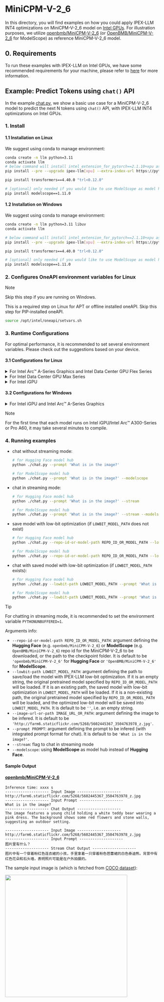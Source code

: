 # MiniCPM-V-2_6
In this directory, you will find examples on how you could apply IPEX-LLM INT4 optimizations on MiniCPM-V-2_6 model on [Intel GPUs](../../../README.md). For illustration purposes, we utilize [openbmb/MiniCPM-V-2_6](https://huggingface.co/openbmb/MiniCPM-V-2_6) (or [OpenBMB/MiniCPM-V-2_6](https://www.modelscope.cn/models/OpenBMB/MiniCPM-V-2_6) for ModelScope) as reference MiniCPM-V-2_6 model.

## 0. Requirements
To run these examples with IPEX-LLM on Intel GPUs, we have some recommended requirements for your machine, please refer to [here](../../../README.md#requirements) for more information.

## Example: Predict Tokens using `chat()` API
In the example [chat.py](./chat.py), we show a basic use case for a MiniCPM-V-2_6 model to predict the next N tokens using `chat()` API, with IPEX-LLM INT4 optimizations on Intel GPUs.
### 1. Install
#### 1.1 Installation on Linux
We suggest using conda to manage environment:
```bash
conda create -n llm python=3.11
conda activate llm
# below command will install intel_extension_for_pytorch==2.1.10+xpu as default
pip install --pre --upgrade ipex-llm[xpu] --extra-index-url https://pytorch-extension.intel.com/release-whl/stable/xpu/us/

pip install transformers==4.40.0 "trl<0.12.0"

# [optional] only needed if you would like to use ModelScope as model hub
pip install modelscope==1.11.0
```

#### 1.2 Installation on Windows
We suggest using conda to manage environment:
```bash
conda create -n llm python=3.11 libuv
conda activate llm

# below command will install intel_extension_for_pytorch==2.1.10+xpu as default
pip install --pre --upgrade ipex-llm[xpu] --extra-index-url https://pytorch-extension.intel.com/release-whl/stable/xpu/us/

pip install transformers==4.40.0 "trl<0.12.0"

# [optional] only needed if you would like to use ModelScope as model hub
pip install modelscope==1.11.0
```

### 2. Configures OneAPI environment variables for Linux

> [!NOTE]
> Skip this step if you are running on Windows.

This is a required step on Linux for APT or offline installed oneAPI. Skip this step for PIP-installed oneAPI.

```bash
source /opt/intel/oneapi/setvars.sh
```

### 3. Runtime Configurations
For optimal performance, it is recommended to set several environment variables. Please check out the suggestions based on your device.
#### 3.1 Configurations for Linux
<details>

<summary>For Intel Arc™ A-Series Graphics and Intel Data Center GPU Flex Series</summary>

```bash
export USE_XETLA=OFF
export SYCL_PI_LEVEL_ZERO_USE_IMMEDIATE_COMMANDLISTS=1
export SYCL_CACHE_PERSISTENT=1
```

</details>

<details>

<summary>For Intel Data Center GPU Max Series</summary>

```bash
export LD_PRELOAD=${LD_PRELOAD}:${CONDA_PREFIX}/lib/libtcmalloc.so
export SYCL_PI_LEVEL_ZERO_USE_IMMEDIATE_COMMANDLISTS=1
export SYCL_CACHE_PERSISTENT=1
export ENABLE_SDP_FUSION=1
```
> Note: Please note that `libtcmalloc.so` can be installed by `conda install -c conda-forge -y gperftools=2.10`.
</details>

<details>

<summary>For Intel iGPU</summary>

```bash
export SYCL_CACHE_PERSISTENT=1
```

</details>

#### 3.2 Configurations for Windows
<details>

<summary>For Intel iGPU and Intel Arc™ A-Series Graphics</summary>

```cmd
set SYCL_CACHE_PERSISTENT=1
```

</details>


> [!NOTE]
> For the first time that each model runs on Intel iGPU/Intel Arc™ A300-Series or Pro A60, it may take several minutes to compile.
### 4. Running examples

- chat without streaming mode:
  ```bash
  # for Hugging Face model hub
  python ./chat.py --prompt 'What is in the image?'

  # for ModelScope model hub
  python ./chat.py --prompt 'What is in the image?' --modelscope
  ```
- chat in streaming mode:
  ```bash
  # for Hugging Face model hub
  python ./chat.py --prompt 'What is in the image?' --stream

  # for ModelScope model hub
  python ./chat.py --prompt 'What is in the image?' --stream --modelscope
  ```
- save model with low-bit optimization (if `LOWBIT_MODEL_PATH` does not exist)
  ```bash
  # for Hugging Face model hub
  python ./chat.py --repo-id-or-model-path REPO_ID_OR_MODEL_PATH --lowbit-path LOWBIT_MODEL_PATH --prompt 'What is in the image?'

  # for ModelScope model hub
  python ./chat.py --repo-id-or-model-path REPO_ID_OR_MODEL_PATH --lowbit-path LOWBIT_MODEL_PATH --prompt 'What is in the image?' --modelscope
  ```
- chat with saved model with low-bit optimization (if `LOWBIT_MODEL_PATH` exists):
  ```bash
  # for Hugging Face model hub
  python ./chat.py --lowbit-path LOWBIT_MODEL_PATH --prompt 'What is in the image?'

  # for ModelScope model hub
  python ./chat.py --lowbit-path LOWBIT_MODEL_PATH --prompt 'What is in the image?' --modelscope
  ```

> [!TIP]
> For chatting in streaming mode, it is recommended to set the environment variable `PYTHONUNBUFFERED=1`.

Arguments info:
- `--repo-id-or-model-path REPO_ID_OR_MODEL_PATH`: argument defining the **Hugging Face** (e.g. `openbmb/MiniCPM-V-2_6`) or **ModelScope** (e.g. `OpenBMB/MiniCPM-V-2_6`) repo id for the MiniCPM-V-2_6 to be downloaded, or the path to the checkpoint folder. It is default to be `'openbmb/MiniCPM-V-2_6'` for **Hugging Face** or `'OpenBMB/MiniCPM-V-2_6'` for **ModelScope**.
- `--lowbit-path LOWBIT_MODEL_PATH`: argument defining the path to save/load the model with IPEX-LLM low-bit optimization. If it is an empty string, the original pretrained model specified by `REPO_ID_OR_MODEL_PATH` will be loaded. If it is an existing path, the saved model with low-bit optimization in `LOWBIT_MODEL_PATH` will be loaded. If it is a non-existing path, the original pretrained model specified by `REPO_ID_OR_MODEL_PATH` will be loaded, and the optimized low-bit model will be saved into `LOWBIT_MODEL_PATH`. It is default to be `''`, i.e. an empty string.
- `--image-url-or-path IMAGE_URL_OR_PATH`: argument defining the image to be infered. It is default to be `'http://farm6.staticflickr.com/5268/5602445367_3504763978_z.jpg'`.
- `--prompt PROMPT`: argument defining the prompt to be infered (with integrated prompt format for chat). It is default to be `'What is in the image?'`.
- `--stream`: flag to chat in streaming mode
- `--modelscope`: using **ModelScope** as model hub instead of **Hugging Face**.

#### Sample Output

#### [openbmb/MiniCPM-V-2_6](https://huggingface.co/openbmb/MiniCPM-V-2_6)

```log
Inference time: xxxx s
-------------------- Input Image --------------------
http://farm6.staticflickr.com/5268/5602445367_3504763978_z.jpg
-------------------- Input Prompt --------------------
What is in the image?
-------------------- Chat Output --------------------
The image features a young child holding a white teddy bear wearing a pink dress. The background shows some red flowers and stone walls, suggesting an outdoor setting.
```
```log
-------------------- Input Image --------------------
http://farm6.staticflickr.com/5268/5602445367_3504763978_z.jpg
-------------------- Input Prompt --------------------
图片里有什么？
-------------------- Stream Chat Output --------------------
图片中有一个穿着粉红色连衣裙的小孩，手里拿着一只穿着粉色芭蕾裙的白色泰迪熊。背景中有红色花朵和石头墙，表明照片可能是在户外拍摄的。
```
The sample input image is (which is fetched from [COCO dataset](https://cocodataset.org/#explore?id=264959)):

<a href="http://farm6.staticflickr.com/5268/5602445367_3504763978_z.jpg"><img width=400px src="http://farm6.staticflickr.com/5268/5602445367_3504763978_z.jpg" ></a>
